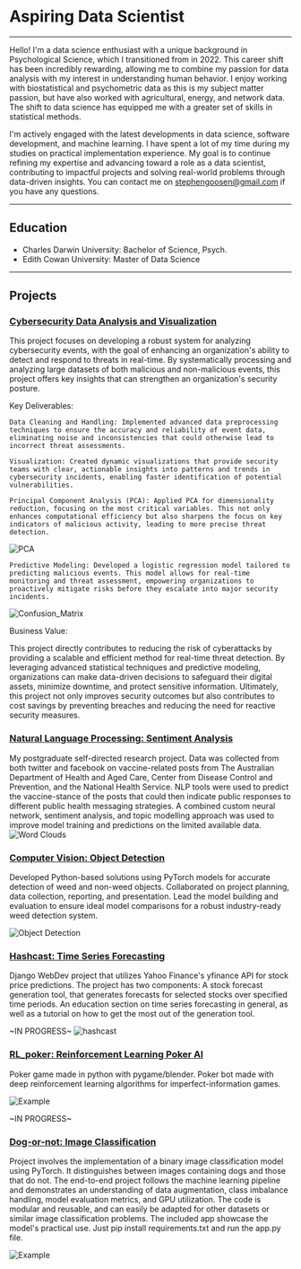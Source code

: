 # Aspiring Data Scientist

---

Hello! I'm a data science enthusiast with a unique background in Psychological Science, which I transitioned from in 2022. This career shift has been incredibly rewarding, allowing me to combine my passion for data analysis with my interest in understanding human behavior. I enjoy working with biostatistical and psychometric data as this is my subject matter passion, but have also worked with agricultural, energy, and network data. The shift to data science has equipped me with a greater set of skills in statistical methods.

I'm actively engaged with the latest developments in data science, software development, and machine learning. I have spent a lot of my time during my studies on practical implementation experience. My goal is to continue refining my expertise and advancing toward a role as a data scientist, contributing to impactful projects and solving real-world problems through data-driven insights. You can contact me on stephengoosen@gmail.com if you have any questions. 

---

## Education
- Charles Darwin University: Bachelor of Science, Psych.
- Edith Cowan University: Master of Data Science

---

## Projects

### [Cybersecurity Data Analysis and Visualization](cybersecurity.html)
This project focuses on developing a robust system for analyzing cybersecurity events, with the goal of enhancing an organization's ability to detect and respond to threats in real-time. By systematically processing and analyzing large datasets of both malicious and non-malicious events, this project offers key insights that can strengthen an organization's security posture.

Key Deliverables:

    Data Cleaning and Handling: Implemented advanced data preprocessing techniques to ensure the accuracy and reliability of event data, eliminating noise and inconsistencies that could otherwise lead to incorrect threat assessments.

    Visualization: Created dynamic visualizations that provide security teams with clear, actionable insights into patterns and trends in cybersecurity incidents, enabling faster identification of potential vulnerabilities.

    Principal Component Analysis (PCA): Applied PCA for dimensionality reduction, focusing on the most critical variables. This not only enhances computational efficiency but also sharpens the focus on key indicators of malicious activity, leading to more precise threat detection.
    
![PCA](/assets/img/PCA.png)

    Predictive Modeling: Developed a logistic regression model tailored to predicting malicious events. This model allows for real-time monitoring and threat assessment, empowering organizations to proactively mitigate risks before they escalate into major security incidents.

![Confusion_Matrix](/assets/img/confusion_matrices.png)

Business Value:

This project directly contributes to reducing the risk of cyberattacks by providing a scalable and efficient method for real-time threat detection. By leveraging advanced statistical techniques and predictive modeling, organizations can make data-driven decisions to safeguard their digital assets, minimize downtime, and protect sensitive information. Ultimately, this project not only improves security outcomes but also contributes to cost savings by preventing breaches and reducing the need for reactive security measures.

### [Natural Language Processing: Sentiment Analysis](/assets/files/twitter.pdf)
My postgraduate self-directed research project. Data was collected from both twitter and facebook on vaccine-related posts from The Australian Department of Health and Aged Care, Center from Disease Control and Prevention, and the National Health Service. NLP tools were used to predict the vaccine-stance of the posts that could then indicate public responses to different public health messaging strategies. A combined custom neural network, sentiment analysis, and topic modelling approach was used to improve model training and predictions on the limited available data.
![Word Clouds](/assets/img/word_clouds.png)

### [Computer Vision: Object Detection](/assets/files/computer_vision.pdf)
Developed Python-based solutions using PyTorch models for accurate detection of weed and non-weed objects. Collaborated on project planning, data collection, reporting, and presentation. Lead the model building and evaluation to ensure ideal model comparisons for a robust industry-ready weed detection system. 

![Object Detection](/assets/img/computer_vision.jpg)

### [Hashcast: Time Series Forecasting](https://github.com/StephenGoosen/hashcast)
Django WebDev project that utilizes Yahoo Finance's yfinance API for stock price predictions. The project has two components: A stock forecast generation tool, that generates forecasts for selected stocks over specified time periods. An education section on time series forecasting in general, as well as a tutorial on how to get the most out of the generation tool.

~IN PROGRESS~
![hashcast](/assets/img/hashcast_new.png)

### [RL_poker: Reinforcement Learning Poker AI](https://github.com/StephenGoosen/RL_poker)
Poker game made in python with pygame/blender. Poker bot made with deep reinforcement learning algorithms for imperfect-information games. 

![Example](/assets/img/poker.png)

~IN PROGRESS~

### [Dog-or-not: Image Classification](https://github.com/StephenGoosen/dog-or-not)
Project involves the implementation of a binary image classification model using PyTorch. It distinguishes between images containing dogs and those that do not. The end-to-end project follows the machine learning pipeline and demonstrates an understanding of data augmentation, class imbalance handling, model evaluation metrics, and GPU utilization. The code is modular and reusable, and can easily be adapted for other datasets or similar image classification problems. The included app showcase the model's practical use. Just pip install requirements.txt and run the app.py file.

![Example](/assets/img/Example.png)



